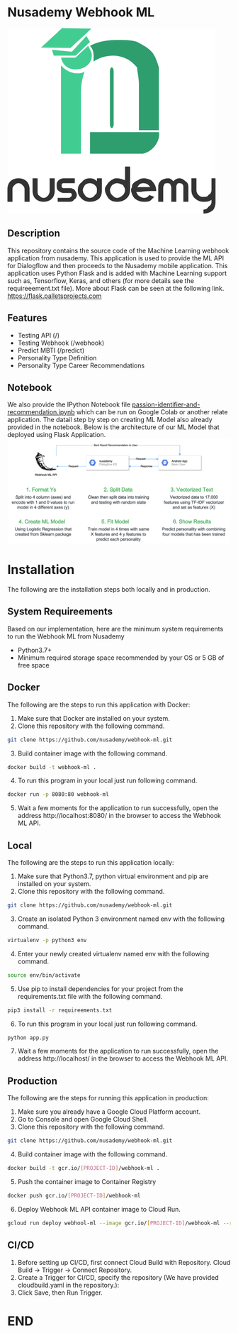 # Nusademy Webhook ML

![](https://github.com/nusademy/Bangkit2021CapstoneProject/raw/main/logo/logo.png)

## Description
This repository contains the source code of the Machine Learning webhook application from nusademy. This application is used to provide the ML API for Dialogflow and then proceeds to the Nusademy mobile application. This application uses Python Flask and is added with Machine Learning support such as, Tensorflow, Keras, and others (for more details see the requireeement.txt file). More about Flask can be seen at the following link. <https://flask.palletsprojects.com>

## Features
- Testing API (/)
- Testing Webhook (/webhook)
- Predict MBTI (/predict)
- Personality Type Definition
- Personality Type Career Recommendations

## Notebook
We also provide the IPython Notebook file [passion-identifier-and-recommendation.ipynb](https://colab.research.google.com/drive/1VQiiGNxneu42VCTr8kh7v93o9FT1nmpM#scrollTo=cp1HyyiHbV_T) which can be run on Google Colab or another relate application. The datail step by step on creating ML Model also already provided in the notebook. Below is the architecture of our ML Model that deployed using Flask Application.
![](https://github.com/nusademy/Bangkit2021CapstoneProject/blob/main/logo/ML%20Architecture.png)


# Installation
The following are the installation steps both locally and in production.
## System Requireements
Based on our implementation, here are the minimum system requirements to run the Webhook ML from Nusademy
- Python3.7+
- Minimum required storage space recommended by your OS or 5 GB of free space

## Docker
The following are the steps to run this application with Docker:
1. Make sure that Docker are installed on your system.
2. Clone this repository with the following command.
```bash 
git clone https://github.com/nusademy/webhook-ml.git
```
3. Build container image with the following command.
```bash
docker build -t webhook-ml .
```
4. To run this program in your local just run following command.
```bash
docker run -p 8080:80 webhook-ml
```
5. Wait a few moments for the application to run successfully, open the address http://localhost:8080/ in the browser to access the Webhook ML API.


## Local
The following are the steps to run this application locally:
1. Make sure that Python3.7, python virtual environment and pip are installed on your system.
2. Clone this repository with the following command.
```bash 
git clone https://github.com/nusademy/webhook-ml.git
```
3. Create an isolated Python 3 environment named env with the following command.
```bash
virtualenv -p python3 env
```
4. Enter your newly created virtualenv named env with the following command.
```bash
source env/bin/activate
```
5. Use pip to install dependencies for your project from the requirements.txt file with the following command.
```bash
pip3 install -r requireements.txt
```
6. To run this program in your local just run following command.
```bash
python app.py
```
7. Wait a few moments for the application to run successfully, open the address http://localhost/ in the browser to access the Webhook ML API.



## Production 
The following are the steps for running this application in production:

1. Make sure you already have a Google Cloud Platform account.
2. Go to Console and open Google Cloud Shell.
3. Clone this repository with the following command.
```bash 
git clone https://github.com/nusademy/webhook-ml.git
```
4. Build container image with the following command.
```bash
docker build -t gcr.io/[PROJECT-ID]/webhook-ml .
```
5. Push the container image to Container Registry
```bash
docker push gcr.io/[PROJECT-ID]/webhook-ml
```
6. Deploy Webhook ML API container image to Cloud Run.
```bash
gcloud run deploy webhool-ml --image gcr.io/[PROJECT-ID]/webhook-ml --region us-central1 --platform managed --port 80
```

## CI/CD

1. Before setting up CI/CD, first connect Cloud Build with Repository. Cloud Build -> Trigger -> Connect Repository.
2. Create a Trigger for CI/CD, specify the repository (We have provided cloudbuild.yaml in the repository.):   
3. Click Save, then Run Trigger.

# END

